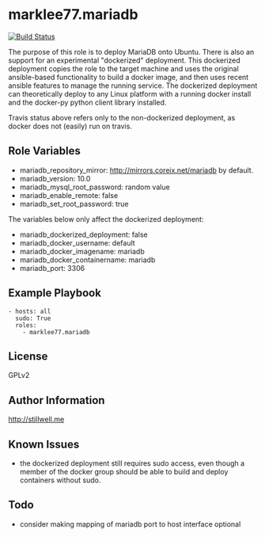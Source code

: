 marklee77.mariadb
=================

[![Build Status](https://travis-ci.org/marklee77/ansible-role-mariadb.svg?branch=master)](https://travis-ci.org/marklee77/ansible-role-mariadb)

The purpose of this role is to deploy MariaDB onto Ubuntu. There is also an
support for an experimental "dockerized" deployment. This dockerized deployment
copies the role to the target machine and uses the original ansible-based
functionality to build a docker image, and then uses recent ansible features to
manage the running service. The dockerized deployment can theoretically deploy
to any Linux platform with a running docker install and the docker-py python
client library installed.

Travis status above refers only to the non-dockerized deployment, as docker does 
not (easily) run on travis.

Role Variables
--------------

- mariadb_repository_mirror: http://mirrors.coreix.net/mariadb by default.
- mariadb_version: 10.0
- mariadb_mysql_root_password: random value
- mariadb_enable_remote: false
- mariadb_set_root_password: true

The variables below only affect the dockerized deployment:

- mariadb_dockerized_deployment: false
- mariadb_docker_username: default
- mariadb_docker_imagename: mariadb
- mariadb_docker_containername: mariadb
- mariadb_port: 3306

Example Playbook
-------------------------

    - hosts: all
      sudo: True
      roles:
        - marklee77.mariadb

License
-------

GPLv2

Author Information
------------------

http://stillwell.me

Known Issues
------------

- the dockerized deployment still requires sudo access, even though a member of 
  the docker group should be able to build and deploy containers without sudo.

Todo
----

- consider making mapping of mariadb port to host interface optional

